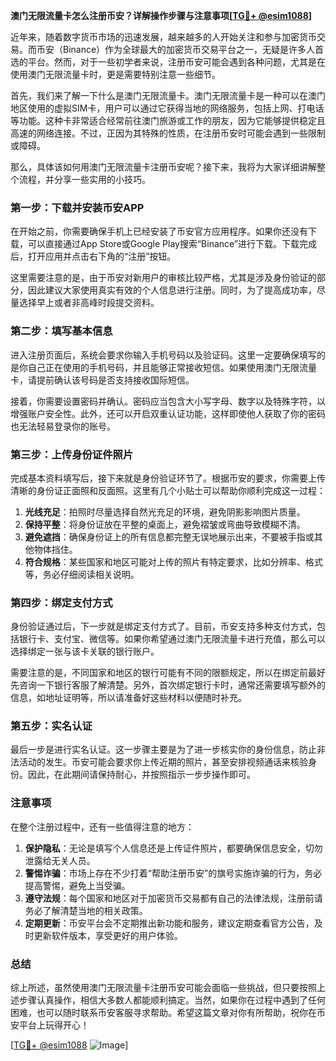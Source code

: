 **澳门无限流量卡怎么注册币安？详解操作步骤与注意事项[[TG💪+ @esim1088](https://t.me/s/esim1088)]**

近年来，随着数字货币市场的迅速发展，越来越多的人开始关注和参与加密货币交易。而币安（Binance）作为全球最大的加密货币交易平台之一，无疑是许多人首选的平台。然而，对于一些初学者来说，注册币安可能会遇到各种问题，尤其是在使用澳门无限流量卡时，更是需要特别注意一些细节。

首先，我们来了解一下什么是澳门无限流量卡。澳门无限流量卡是一种可以在澳门地区使用的虚拟SIM卡，用户可以通过它获得当地的网络服务，包括上网、打电话等功能。这种卡非常适合经常前往澳门旅游或工作的朋友，因为它能够提供稳定且高速的网络连接。不过，正因为其特殊的性质，在注册币安时可能会遇到一些限制或障碍。

那么，具体该如何用澳门无限流量卡注册币安呢？接下来，我将为大家详细讲解整个流程，并分享一些实用的小技巧。

### 第一步：下载并安装币安APP

在开始之前，你需要确保手机上已经安装了币安官方应用程序。如果你还没有下载，可以直接通过App Store或Google Play搜索“Binance”进行下载。下载完成后，打开应用并点击右下角的“注册”按钮。

这里需要注意的是，由于币安对新用户的审核比较严格，尤其是涉及身份验证的部分，因此建议大家使用真实有效的个人信息进行注册。同时，为了提高成功率，尽量选择早上或者非高峰时段提交资料。

### 第二步：填写基本信息

进入注册页面后，系统会要求你输入手机号码以及验证码。这里一定要确保填写的是你自己正在使用的手机号码，并且能够正常接收短信。如果使用澳门无限流量卡，请提前确认该号码是否支持接收国际短信。

接着，你需要设置密码并确认。密码应当包含大小写字母、数字以及特殊字符，以增强账户安全性。此外，还可以开启双重认证功能，这样即使他人获取了你的密码也无法轻易登录你的账号。

### 第三步：上传身份证件照片

完成基本资料填写后，接下来就是身份验证环节了。根据币安的要求，你需要上传清晰的身份证正面照和反面照。这里有几个小贴士可以帮助你顺利完成这一过程：

1. **光线充足**：拍照时尽量选择自然光充足的环境，避免阴影影响图片质量。
2. **保持平整**：将身份证放在平整的桌面上，避免褶皱或弯曲导致模糊不清。
3. **避免遮挡**：确保身份证上的所有信息都完整无误地展示出来，不要被手指或其他物体挡住。
4. **符合规格**：某些国家和地区可能对上传的照片有特定要求，比如分辨率、格式等，务必仔细阅读相关说明。

### 第四步：绑定支付方式

身份验证通过后，下一步就是绑定支付方式了。目前，币安支持多种支付方式，包括银行卡、支付宝、微信等。如果你希望通过澳门无限流量卡进行充值，那么可以选择绑定一张与该卡关联的银行账户。

需要注意的是，不同国家和地区的银行可能有不同的限额规定，所以在绑定前最好先咨询一下银行客服了解清楚。另外，首次绑定银行卡时，通常还需要填写额外的信息，如地址证明等，所以请准备好这些材料以便随时补充。

### 第五步：实名认证

最后一步是进行实名认证。这一步骤主要是为了进一步核实你的身份信息，防止非法活动的发生。币安可能会要求你上传近期的照片，甚至安排视频通话来核验身份。因此，在此期间请保持耐心，并按照指示一步步操作即可。

### 注意事项

在整个注册过程中，还有一些值得注意的地方：

1. **保护隐私**：无论是填写个人信息还是上传证件照片，都要确保信息安全，切勿泄露给无关人员。
2. **警惕诈骗**：市场上存在不少打着“帮助注册币安”的旗号实施诈骗的行为，务必提高警惕，避免上当受骗。
3. **遵守法规**：每个国家和地区对于加密货币交易都有自己的法律法规，注册前请务必了解清楚当地的相关政策。
4. **定期更新**：币安平台会不定期推出新功能和服务，建议定期查看官方公告，及时更新软件版本，享受更好的用户体验。

### 总结

综上所述，虽然使用澳门无限流量卡注册币安可能会面临一些挑战，但只要按照上述步骤认真操作，相信大多数人都能顺利搞定。当然，如果你在过程中遇到了任何困难，也可以随时联系币安客服寻求帮助。希望这篇文章对你有所帮助，祝你在币安平台上玩得开心！

[[TG💪+ @esim1088](https://t.me/s/esim1088) ![Image](https://i.postimg.cc/4NQfJmqS/Snipaste-2025-05-13-00-14-12.png)]